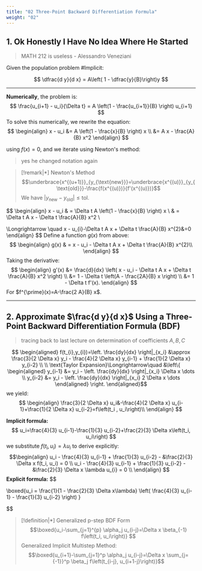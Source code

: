 ```yaml
---
title: "02 Three-Point Backward Differentiation Formula"
weight: "02"
---
```



## 1. Ok Honestly I Have No Idea Where He Started
> MATH 212 is useless 
> 					              - Alessandro Veneziani

Given the population problem #Implicit:

$$
\dfrac{d y}{d x} = A\left( 1 - \dfrac{y}{B}\right)y
$$
***
**Numerically**, the problem is:
$$
\frac{u_{i+1} - u_i}{\Delta t} = A \left(1 - \frac{u_{i+1}}{B} \right) u_{i+1}
$$
To solve this numerically, we rewrite the equation:
$$
\begin{align}
x - u_i &= A \left(1 - \frac{x}{B} \right) x \\
&= A x - \frac{A}{B} x^2
\end{align}
$$

using $f(x)=0$, and we iterate using Newton's method:
> yes he changed notation again

> [!remark|*] Newton's Method
>$$\underbrace{x^{(u+1)}}_{y_{\text{new}}}=\underbrace{x^{(u)}}_{y_{\text{old}}}-\frac{f(x^{(u)})}{f'(x^{(u)})}$$ 
>We have $|y_{\text{new}}-y_{\text{old}}|\leq \text{tol}.$

 $$
\begin{align}
x - u_i  & = \Delta t A \left(1 - \frac{x}{B} \right) x \\
 & = \Delta t A x - \Delta t \frac{A}{B} x^2 \\

\Longrightarrow \quad x - u_{i}-\Delta t A x + \Delta t \frac{A}{B} x^{2}&=0
\end{align}
$$
Define a function $g(x)$ from above:
$$
\begin{align}
g(x)  & = x - u_i - \Delta t A x + \Delta t \frac{A}{B} x^{2}\\
\end{align}
$$
Taking the derivative:
$$
\begin{align}
    g'(x) &= \frac{d}{dx} \left( x - u_i - \Delta t A x + \Delta t \frac{A}{B} x^2 \right) \\
    &= 1 - \Delta t \left(A - \frac{2A}{B} x \right) \\
    &= 1 - \Delta t f'(x).
\end{align}
$$
For $f^{\prime}(x)=A-\frac{2 A}{B} x$.

***
## 2. Approximate $\frac{d y}{d x}$ Using a Three-Point Backward Differentiation Formula (BDF)
> tracing back to last lecture on determination of coefficients $A, B, C$

$$
\begin{aligned}
f(t_{i},y_{i})=\left. \frac{dy}{dx} \right|_{x_i} &\approx \frac{3}{2 \Delta x} y_i - \frac{4}{2 \Delta x} y_{i-1} + \frac{1}{2 \Delta x} y_{i-2} \\ \\ 
\text{Taylor Expansion}\Longrightarrow\quad
&\left\{
\begin{aligned}
y_{i-1} &= y_i - \left. \frac{dy}{dx} \right|_{x_i} \Delta x \dots \\
y_{i-2} &= y_i - \left. \frac{dy}{dx} \right|_{x_i} 2 \Delta x \dots
\end{aligned}
\right.
\end{aligned}$$
we yield:
$$
\begin{align}
\frac{3}{2 \Delta x} u_i&-\frac{4}{2 \Delta x} u_{i-1}+\frac{1}{2 \Delta x} u_{i-2}=f\left(t_i , u_i\right)\\
\end{align}
$$

**Implicit formula:**
$$
u_i=\frac{4}{3} u_{i-1}-\frac{1}{3} u_{i-2}+\frac{2}{3} \Delta x\left(t_i, u_i\right)
$$
we substitute $f(t_{i},u_{i})=\lambda u_{i}$ to derive explicitly:  
$$\begin{align}
u_i - \frac{4}{3} u_{i-1} + \frac{1}{3} u_{i-2} - &\frac{2}{3} \Delta x f(t_i, u_i) = 0 \\
u_i - \frac{4}{3} u_{i-1} + \frac{1}{3} u_{i-2} - &\frac{2}{3} \Delta x \lambda u_{i} = 0 \\
\end{align}
$$
**Explicit formula:**
$$ 

\boxed{u_i = \frac{1}{1 - \frac{2}{3} \Delta x\lambda} \left( \frac{4}{3} u_{i-1} - \frac{1}{3} u_{i-2} \right) } 

$$

> [!definition|*] Generalized p-step BDF Form
>$$\boxed{u_i-\sum_{j=1}^{p} \alpha_j u_{i-j}=\Delta x \beta_{-1} f\left(t_i, u_i\right)} $$
Generalized Implicit Multistep Method: $$\boxed{u_{i+1}-\sum_{j=1}^p \alpha_j u_{i-j}=\Delta x \sum_{j={-1}}^p \beta_j f\left(t_{i-j}, u_{i+1-j}\right)}$$